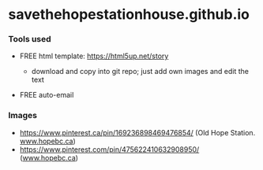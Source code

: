 # savethehopestationhouse.github.io

### Tools used
- FREE html template: https://html5up.net/story
   - download and copy into git repo; just add own images and edit the text
   
- FREE auto-email 

### Images
- https://www.pinterest.ca/pin/169236898469476854/ (Old Hope Station. www.hopebc.ca)
- https://www.pinterest.com/pin/475622410632908950/ (www.hopebc.ca)

